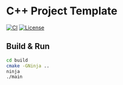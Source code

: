 # C++ Project Template

[![CI](https://github.com/k0nze/cpp_project_template/actions/workflows/ci.yml/badge.svg)](https://github.com/k0nze/cpp_project_template/actions/workflows/ci.yml)
[![License](https://img.shields.io/badge/License-BSD_3--Clause-blue.svg)](https://opensource.org/licenses/BSD-3-Clause)

## Build & Run

```bash
cd build
cmake -GNinja ..
ninja
./main
```
